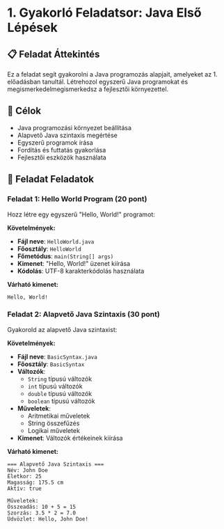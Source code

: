 # 1. Gyakorló Feladatsor: Java Első Lépések

## 📋 Feladat Áttekintés
Ez a feladat segít gyakorolni a Java programozás alapjait, amelyeket az 1. előadásban tanultál. Létrehozol egyszerű Java programokat és megismerkedelmegismerkedsz a fejlesztői környezettel.

## 🎯 Célok
- Java programozási környezet beállítása
- Alapvető Java szintaxis megértése
- Egyszerű programok írása
- Fordítás és futtatás gyakorlása
- Fejlesztői eszközök használata

## 📝 Feladat Feladatok

### Feladat 1: Hello World Program (20 pont)
Hozz létre egy egyszerű "Hello, World!" programot:

**Követelmények:**
- **Fájl neve**: `HelloWorld.java`
- **Főosztály**: `HelloWorld`
- **Főmetódus**: `main(String[] args)`
- **Kimenet**: "Hello, World!" üzenet kiírása
- **Kódolás**: UTF-8 karakterkódolás használata

**Várható kimenet:**
```
Hello, World!
```

### Feladat 2: Alapvető Java Szintaxis (30 pont)
Gyakorold az alapvető Java szintaxist:

**Követelmények:**
- **Fájl neve**: `BasicSyntax.java`
- **Főosztály**: `BasicSyntax`
- **Változók**:
  - `String` típusú változók
  - `int` típusú változók
  - `double` típusú változók
  - `boolean` típusú változók
- **Műveletek**:
  - Aritmetikai műveletek
  - String összefűzés
  - Logikai műveletek
- **Kimenet**: Változók értékeinek kiírása

**Várható kimenet:**
```
=== Alapvető Java Szintaxis ===
Név: John Doe
Életkor: 25
Magasság: 175.5 cm
Aktív: true

Műveletek:
Összeadás: 10 + 5 = 15
Szorzás: 3.5 * 2 = 7.0
Üdvözlet: Hello, John Doe!
```

